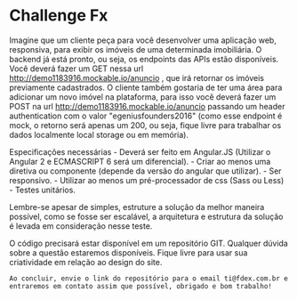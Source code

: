 # Challenge Fx
Imagine que um cliente peça para você desenvolver uma aplicação web, responsiva, para exibir os imóveis de uma determinada imobiliária. O backend já está pronto, ou seja, os endpoints das APIs estão disponíveis. Você deverá fazer um GET nessa url http://demo1183916.mockable.io/anuncio , que irá retornar os imóveis previamente cadastrados. O cliente também gostaria de ter uma área para adicionar um novo imóvel na plataforma, para isso você deverá fazer um POST na url http://demo1183916.mockable.io/anuncio passando um header authentication com o valor "egeniusfounders2016" (como esse endpoint é mock, o retorno será apenas um 200, ou seja, fique livre para trabalhar os dados localmente local storage ou em memória).

Especificações necessárias
	- Deverá ser feito em Angular.JS (Utilizar o Angular 2 e  ECMASCRIPT 6 será um diferencial).
	- Criar ao menos uma diretiva ou componente (depende da versão do angular que utilizar).
	- Ser responsivo.
	- Utilizar ao menos um pré-processador de css (Sass ou Less)
	- Testes unitários.

Lembre-se apesar de simples, estruture a solução da melhor maneira possível, como se fosse ser escalável, a arquitetura e estrutura da solução é levada em consideração nesse teste.


O código precisará estar disponível em um repositório GIT. Qualquer dúvida sobre a questão estaremos disponíveis. Fique livre para usar sua criatividade em relação ao design do site.

	Ao concluir, envie o link do repositório para o email ti@fdex.com.br e entraremos em contato assim que possível, obrigado e bom trabalho!
